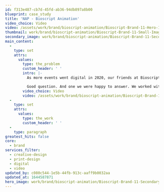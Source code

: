 ```yaml
---
id: f313e487-cb7d-45fd-ab36-94db897a8b00
blueprint: case_study
title: 'NAP - Bioscript Animation'
video_choice: Video
video: /assets/work/brand/bioscript-animation/Bioscript-Brand-11-Hero-1360x768.mp4
thumbnail: work/brand/bioscript-animation/Bioscript-Brand-11-Small-Image-740x416.25.jpg
secondary_image: work/brand/bioscript-animation/Bioscript-Brand-11-Secondary-Image-896x597.jpg
main_content:
  -
    type: set
    attrs:
      values:
        type: the_problem
        custom_header: ' '
        intro: |-
          As more events went digital in 2020, our friends at Bioscript needed to up their digital conference game. That’s why they came to us ahead of a prestigious medical publications event where they were exhibiting. “How” they asked us, “can we tell our story when we’ll only get a few seconds to tell it?”

          Good question. And one we were happy to answer. We worked with the Bioscript team to whittle their points downs so they were sharper than sharp. And then, we developed supporting visuals that reflected what was being said in the words. Maybe it wasn't the same as being there in person. But we made sure Bioscript got their message across in a simple and clear way.
        video_choice: Video
        video: /assets/work/brand/bioscript-animation/Bioscript-Brand-11-Large-927x522.mp4
  -
    type: set
    attrs:
      values:
        type: the_work
        custom_header: ' '
  -
    type: paragraph
greatest_hits: false
core:
  - brand
services_filter:
  - creative-design
  - print-design
  - digital
  - video
updated_by: c080c544-1e5b-44fb-913c-aaff9b0032aa
updated_at: 1644587871
hero_image: work/brand/bioscript-animation/Bioscript-Brand-11-Secondary-Image-896x597.jpg
---
```


